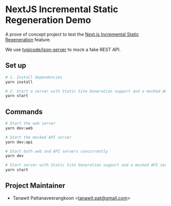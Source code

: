 # NextJS Incremental Static Regeneration Demo

A prove of concept project to test the [Next.js Incremental Static Regeneration](https://nextjs.org/blog/next-9-4#incremental-static-regeneration-beta) feature.

We use [typicode/json-server](https://github.com/typicode/json-server) to mock a fake REST API.

## Set up

```bash
# 1. Install dependencies
yarn install

# 2. Start a server with Static Site Generation support and a mocked API server concurrently (serve web at port 3000 and a faked API at port 4000)
yarn start
```

## Commands

```bash
# Start the web server
yarn dev:web

# Start the mocked API server
yarn dev:api

# Start both web and API servers concurrently
yarn dev

# Start server with Static Site Generation support and a mocked API server concurrently
yarn start
```

## Project Maintainer

- Tanawit Pattanaveerangkoon <<tanawit.pat@gmail.com>>
